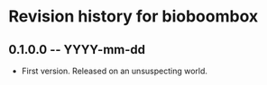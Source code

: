 # Revision history for bioboombox

## 0.1.0.0 -- YYYY-mm-dd

* First version. Released on an unsuspecting world.
